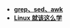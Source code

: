 * [**grep、sed、awk**](/System%20Release/Linux/base-learn/grep、sed、awk/README)  
* [**Linux 就该这么学**](/System%20Release/Linux/base-learn/Linux%20就该这么学/README)  
